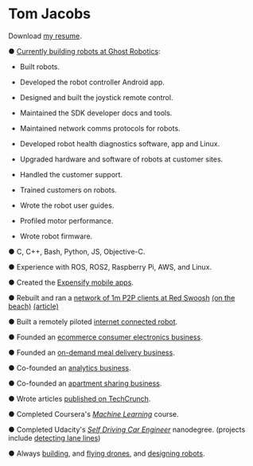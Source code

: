 # Tom Jacobs

Download [my resume](Resume_Tom_Jacobs.pdf).

●  [Currently building robots at Ghost Robotics](https://twitter.com/Ghost_Robotics):

- Built robots.

- Developed the robot controller Android app.

- Designed and built the joystick remote control.

- Maintained the SDK developer docs and tools.

- Maintained network comms protocols for robots.

- Developed robot health diagnostics software, app and Linux.

- Upgraded hardware and software of robots at customer sites.

- Handled the customer support.

- Trained customers on robots.

- Wrote the robot user guides.

- Profiled motor performance.

- Wrote robot firmware.

● C, C++, Bash, Python, JS, Objective-C.

● Experience with ROS, ROS2, Raspberry Pi, AWS, and Linux.

● Created the [Expensify mobile apps](https://itunes.apple.com/us/app/expensify-receipts-expenses/id471713959?mt=8).

● Rebuilt and ran a [network of 1m P2P clients at Red Swoosh](https://en.wikipedia.org/wiki/Red_Swoosh) [(on the beach)](https://www.wsj.com/articles/SB119179859820351674) [(article)](http://techtuck.blogspot.com.au/2007/10/software-firm-learns-rules-of.html)

● Built a remotely piloted [internet connected robot](https://www.youtube.com/watch?v=FPq7K7XTg3o).

● Founded an [ecommerce consumer electronics business](http://www.productreview.com.au/p/jacobs-direct.html).

● Founded an [on-demand meal delivery business](https://angel.co/youter).

● Co-founded an [analytics business](http://www.kepleranalytics.com.au/).

● Co-founded an [apartment sharing business](https://homeshare.com).

● Wrote articles [published on TechCrunch](https://techcrunch.com/author/tom-jacobs/).

● Completed Coursera's [*Machine Learning*](https://www.coursera.org/account/accomplishments/certificate/8JWB2P9M742N) course.

● Completed Udacity's [*Self Driving Car Engineer*](https://www.udacity.com/course/self-driving-car-engineer-nanodegree--nd013) nanodegree. (projects include [detecting lane lines](https://www.youtube.com/watch?v=slBCXcicDvQ&feature=youtu.be))

● Always [building](https://www.youtube.com/watch?v=KThrDFqO5wc), and [flying drones](https://www.youtube.com/watch?v=WEqRs0CntqQ), and [designing robots](https://twitter.com/TomPJacobs/status/848138218755170305).

